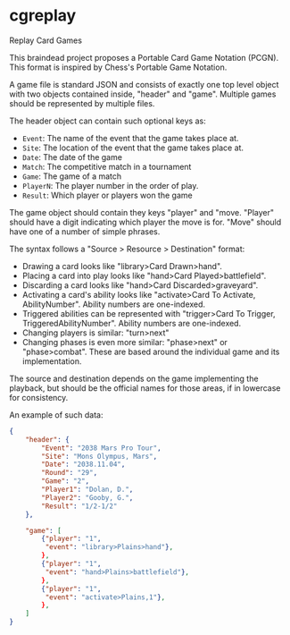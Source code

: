 cgreplay
========

Replay Card Games

This braindead project proposes a Portable Card Game Notation (PCGN).
This format is inspired by Chess's Portable Game Notation.

A game file is standard JSON and consists of exactly one top level object
with two objects contained inside, "header" and "game".
Multiple games should be represented by multiple files.

The header object can contain such optional keys as:
* ``Event``: The name of the event that the game takes place at.
* ``Site``: The location of the event that the game takes place at.
* ``Date``: The date of the game
* ``Match``: The competitive match in a tournament
* ``Game``: The game of a match
* ``PlayerN``: The player number in the order of play.
* ``Result``: Which player or players won the game

The game object should contain they keys "player" and "move.
"Player" should have a digit indicating which player the move is for.
"Move" should have one of a number of simple phrases.

The syntax follows a "Source > Resource > Destination" format:
* Drawing a card looks like "library>Card Drawn>hand".
* Placing a card into play looks like "hand>Card Played>battlefield".
* Discarding a card looks like "hand>Card Discarded>graveyard".
* Activating a card's ability looks like "activate>Card To Activate, AbilityNumber". Ability numbers are one-indexed.
* Triggered abilities can be represented with "trigger>Card To Trigger, TriggeredAbilityNumber". Ability numbers are one-indexed.
* Changing players is similar: "turn>next"
* Changing phases is even more similar: "phase>next" or "phase>combat". These are based around the individual game and its implementation.

The source and destination depends on the game implementing the playback,
but should be the official names for those areas,
if in lowercase for consistency.

An example of such data:
```json
{
    "header": {
        "Event": "2038 Mars Pro Tour",
        "Site": "Mons Olympus, Mars",
        "Date": "2038.11.04",
        "Round": "29",
        "Game": "2",
        "Player1": "Dolan, D.",
        "Player2": "Gooby, G.",
        "Result": "1/2-1/2"
    },

    "game": [
        {"player": "1",
         "event": "library>Plains>hand"},
        },
        {"player": "1",
         "event": "hand>Plains>battlefield"},
        },
        {"player": "1",
         "event": "activate>Plains,1"},
        },
    ]
}
```
